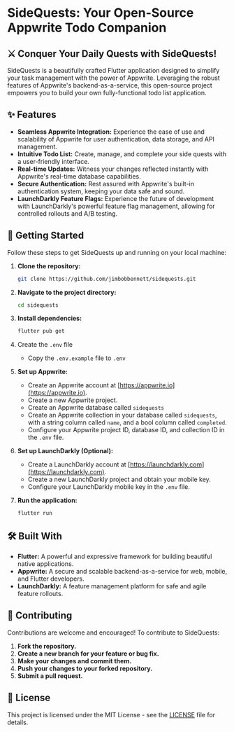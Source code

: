 # SideQuests: Your Open-Source Appwrite Todo Companion

##  ⚔️ Conquer Your Daily Quests with SideQuests!

SideQuests is a beautifully crafted Flutter application designed to simplify your task management with the power of Appwrite. Leveraging the robust features of Appwrite's backend-as-a-service, this open-source project empowers you to build your own fully-functional todo list application.

## ✨ Features

- **Seamless Appwrite Integration:** Experience the ease of use and scalability of Appwrite for user authentication, data storage, and API management.
- **Intuitive Todo List:** Create, manage, and complete your side quests with a user-friendly interface.
- **Real-time Updates:** Witness your changes reflected instantly with Appwrite's real-time database capabilities.
- **Secure Authentication:** Rest assured with Appwrite's built-in authentication system, keeping your data safe and sound.
- **LaunchDarkly Feature Flags:** Experience the future of development with LaunchDarkly's powerful feature flag management, allowing for controlled rollouts and A/B testing. 

## 🚀 Getting Started

Follow these steps to get SideQuests up and running on your local machine:

1. **Clone the repository:**

   ```bash
   git clone https://github.com/jimbobbennett/sidequests.git
   ```

1. **Navigate to the project directory:**

   ```bash
   cd sidequests
   ```

1. **Install dependencies:**

   ```bash
   flutter pub get
   ```

1. Create the `.env` file

    - Copy the `.env.example` file to `.env`

1. **Set up Appwrite:**

    - Create an Appwrite account at [https://appwrite.io](https://appwrite.io).
    - Create a new Appwrite project.
    - Create an Appwrite database called `sidequests`
    - Create an Appwrite collection in your database called `sidequests`, with a string column called `name`, and a bool column called `completed`.
    - Configure your Appwrite project ID, database ID, and collection ID in the `.env` file.

1. **Set up LaunchDarkly (Optional):**

    - Create a LaunchDarkly account at [https://launchdarkly.com](https://launchdarkly.com).
    - Create a new LaunchDarkly project and obtain your mobile key.
    - Configure your LaunchDarkly mobile key in the `.env` file.

1. **Run the application:**

   ```bash
   flutter run
   ```

## 🛠️ Built With

- **Flutter:** A powerful and expressive framework for building beautiful native applications.
- **Appwrite:** A secure and scalable backend-as-a-service for web, mobile, and Flutter developers.
- **LaunchDarkly:** A feature management platform for safe and agile feature rollouts. 

## 🤝 Contributing

Contributions are welcome and encouraged!  To contribute to SideQuests:

1. **Fork the repository.**
2. **Create a new branch for your feature or bug fix.**
3. **Make your changes and commit them.**
4. **Push your changes to your forked repository.**
5. **Submit a pull request.**

##  📄 License

This project is licensed under the MIT License - see the [LICENSE](LICENSE) file for details. 
